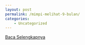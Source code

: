 ```yaml
---
layout: post
permalink: /mimpi-melihat-9-bulan/
categories:
    - Uncategorized
---
```


[Baca Selengkapnya](/07)